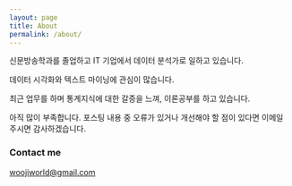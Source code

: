 ```yaml
---
layout: page
title: About
permalink: /about/
---
```


신문방송학과를 졸업하고 IT 기업에서 데이터 분석가로 일하고 있습니다.

데이터 시각화와 텍스트 마이닝에 관심이 많습니다.

최근 업무를 하며 통계지식에 대한 갈증을 느껴, 이론공부를 하고 있습니다.

아직 많이 부족합니다. 
포스팅 내용 중 오류가 있거나 개선해야 할 점이 있다면 이메일 주시면 감사하겠습니다.


### Contact me

[woojiworld@gmail.com](mailto:woojiworld@gmail.com)
